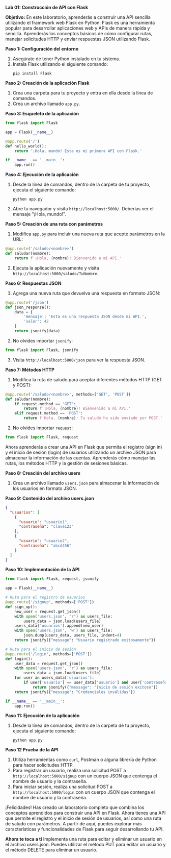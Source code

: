**Lab 01: Construcción de API con Flask**

**Objetivo:** En este laboratorio, aprenderás a construir una API sencilla utilizando el framework web Flask en Python. Flask es una herramienta popular para desarrollar aplicaciones web y APIs de manera rápida y sencilla. Aprenderás los conceptos básicos de cómo configurar rutas, manejar solicitudes HTTP y enviar respuestas JSON utilizando Flask.

**Paso 1: Configuración del entorno**
1. Asegúrate de tener Python instalado en tu sistema.
2. Instala Flask utilizando el siguiente comando:
   ```
   pip install Flask
   ```

**Paso 2: Creación de la aplicación Flask**
1. Crea una carpeta para tu proyecto y entra en ella desde la línea de comandos.
2. Crea un archivo llamado `app.py`.

**Paso 3: Esqueleto de la aplicación**
```python
from flask import Flask

app = Flask(__name__)

@app.route('/')
def hello_world():
    return '¡Hola, mundo! Esta es mi primera API con Flask.'

if __name__ == '__main__':
    app.run()
```

**Paso 4: Ejecución de la aplicación**
1. Desde la línea de comandos, dentro de la carpeta de tu proyecto, ejecuta el siguiente comando:
   ```
   python app.py
   ```
2. Abre tu navegador y visita `http://localhost:5000/`. Deberías ver el mensaje "¡Hola, mundo!".

**Paso 5: Creación de una ruta con parámetros**
1. Modifica `app.py` para incluir una nueva ruta que acepte parámetros en la URL:
```python
@app.route('/saludo/<nombre>')
def saludar(nombre):
    return f'¡Hola, {nombre}! Bienvenido a mi API.'
```
2. Ejecuta la aplicación nuevamente y visita `http://localhost:5000/saludo/TuNombre`.

**Paso 6: Respuestas JSON**
1. Agrega una nueva ruta que devuelva una respuesta en formato JSON:
```python
@app.route('/json')
def json_response():
    data = {
        'mensaje': 'Esta es una respuesta JSON desde mi API.',
        'valor': 42
    }
    return jsonify(data)
```
2. No olvides importar `jsonify`:
```python
from flask import Flask, jsonify
```
3. Visita `http://localhost:5000/json` para ver la respuesta JSON.

**Paso 7: Métodos HTTP**
1. Modifica la ruta de saludo para aceptar diferentes métodos HTTP (GET y POST):
```python
@app.route('/saludo/<nombre>', methods=['GET', 'POST'])
def saludar(nombre):
    if request.method == 'GET':
        return f'¡Hola, {nombre}! Bienvenido a mi API.'
    elif request.method == 'POST':
        return f'Hola, {nombre}! Tu saludo ha sido enviado por POST.'
```
2. No olvides importar `request`:
```python
from flask import Flask, request
```

 Ahora aprenderás a crear una API en Flask que permita el registro (sign in) y el inicio de sesión (login) de usuarios utilizando un archivo JSON para almacenar la información de las cuentas. Aprenderás cómo manejar las rutas, los métodos HTTP y la gestión de sesiones básicas.

**Paso 8: Creación del archivo users**
1. Crea un archivo llamado `users.json` para almacenar la información de los usuarios en formato JSON.

**Paso 9: Contenido del archivo users.json**
```json
{
  "usuarios": [
    {
      "usuario": "usuario1",
      "contraseña": "clave123"
    },
    {
      "usuario": "usuario2",
      "contraseña": "abcd456"
    }
  ]
}
```

**Paso 10: Implementación de la API**
```python
from flask import Flask, request, jsonify

app = Flask(__name__)

# Ruta para el registro de usuarios
@app.route('/signup', methods=['POST'])
def sign_up():
    new_user = request.get_json()
    with open('users.json', 'r') as users_file:
        users_data = json.load(users_file)
    users_data['usuarios'].append(new_user)
    with open('users.json', 'w') as users_file:
        json.dump(users_data, users_file, indent=4)
    return jsonify({"message": "Usuario registrado exitosamente"})

# Ruta para el inicio de sesión
@app.route('/login', methods=['POST'])
def login():
    user_data = request.get_json()
    with open('users.json', 'r') as users_file:
        users_data = json.load(users_file)
    for user in users_data['usuarios']:
        if user['usuario'] == user_data['usuario'] and user['contraseña'] == user_data['contraseña']:
            return jsonify({"message": "Inicio de sesión exitoso"})
    return jsonify({"message": "Credenciales inválidas"})

if __name__ == '__main__':
    app.run()
```

**Paso 11: Ejecución de la aplicación**
1. Desde la línea de comandos, dentro de la carpeta de tu proyecto, ejecuta el siguiente comando:
   ```
   python app.py
   ```

**Paso 12 Prueba de la API**
1. Utiliza herramientas como `curl`, Postman o alguna librería de Python para hacer solicitudes HTTP.
2. Para registrar un usuario, realiza una solicitud POST a `http://localhost:5000/signup` con un cuerpo JSON que contenga el nombre de usuario y la contraseña.
3. Para iniciar sesión, realiza una solicitud POST a `http://localhost:5000/login` con un cuerpo JSON que contenga el nombre de usuario y la contraseña.

¡Felicidades! Has creado un laboratorio completo que combina los conceptos aprendidos para construir una API en Flask. Ahora tienes una API que permite el registro y el inicio de sesión de usuarios, así como una ruta de saludo con parámetros. A partir de aquí, puedes explorar más características y funcionalidades de Flask para seguir desarrollando tu API.

**Ahora te toca a ti**
Implementa una ruta para editar y eliminar un usuario en el archivo users.json. Puedes utilizar el método PUT para editar un usuario y el método DELETE para eliminar un usuario.